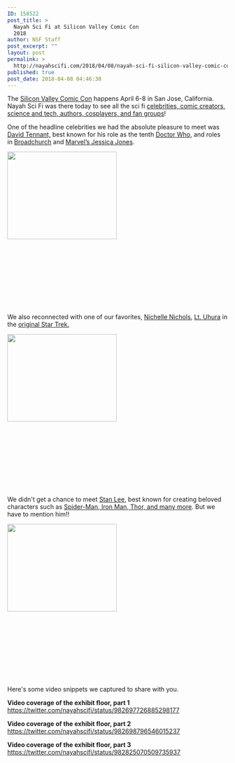 ```yaml
---
ID: 158522
post_title: >
  Nayah Sci Fi at Silicon Valley Comic Con
  2018
author: NSF Staff
post_excerpt: ""
layout: post
permalink: >
  http://nayahscifi.com/2018/04/08/nayah-sci-fi-silicon-valley-comic-con-2018/
published: true
post_date: 2018-04-08 04:46:30
---
```

The <a href="http://www.svcomiccon.com/">Silicon Valley Comic Con</a> happens April 6-8 in San Jose, California. Nayah Sci Fi was there today to see all the sci fi <a href="http://www.svcomiccon.com/index.php/guests/">celebrities, comic creators, science and tech, authors, cosplayers, and fan groups</a>!

One of the headline celebrities we had the absolute pleasure to meet was<a href="https://en.wikipedia.org/wiki/David_Tennant"> David Tennant,</a> best known for his role as the tenth <a href="https://amzn.to/2HlZ2JS">Doctor Who</a>, and roles in <a href="https://amzn.to/2H87pLh">Broadchurch</a> and <a href="https://amzn.to/2JuecNx">Marvel’s Jessica Jones</a>.

<img class="alignleft size-thumbnail wp-image-158571" src="http://nayahscifi.com/wp-content/uploads/2018/04/David-Tennant-1-250x200.jpg" alt="" width="250" height="200" />

&nbsp;

&nbsp;

&nbsp;

&nbsp;

&nbsp;

We also reconnected with one of our favorites, <a href="https://en.wikipedia.org/wiki/Nichelle_Nichols">Nichelle Nichols</a>, <a href="https://en.wikipedia.org/wiki/Uhura">Lt. Uhura</a> in the <a href="https://amzn.to/2H4dp7Y">original Star Trek.</a>

<img class="alignleft size-thumbnail wp-image-158572" src="http://nayahscifi.com/wp-content/uploads/2018/04/nichelle-250x200.jpg" alt="" width="250" height="200" />

&nbsp;

&nbsp;

&nbsp;

&nbsp;

&nbsp;

We didn't get a chance to meet <a href="https://en.wikipedia.org/wiki/Stan_Lee">Stan Lee</a>, best known for creating beloved characters such as <a href="https://amzn.to/2Hg8NZT">Spider-Man, Iron Man, Thor, and many more</a>. But we have to mention him!!

<img class="alignleft size-thumbnail wp-image-158581" src="http://nayahscifi.com/wp-content/uploads/2018/04/stan-lee-250x200.jpg" alt="" width="250" height="200" />

&nbsp;

&nbsp;

&nbsp;

&nbsp;

&nbsp;

Here's some video snippets we captured to share with you.

<strong>Video coverage of the exhibit floor, part 1</strong>
https://twitter.com/nayahscifi/status/982697726885298177

<strong>Video coverage of the exhibit floor, part 2</strong>
https://twitter.com/nayahscifi/status/982698796546015237

<strong>Video coverage of the exhibit floor, part 3</strong>
https://twitter.com/nayahscifi/status/982825070509735937